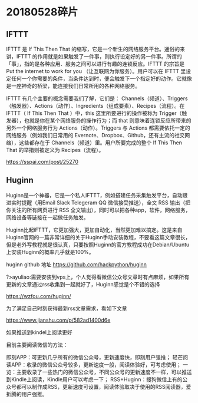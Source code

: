 # 20180528碎片

## IFTTT

IFTTT 是 If This Then That 的缩写，它是一个新生的网络服务平台。通俗的来讲，IFTTT 的作用就是如果触发了一件事，则执行设定好的另一件事。所谓的「事」，指的是各种应用、服务之间可以进行有趣的连锁反应。IFTTT 的宗旨是 Put the internet to work for you （让互联网为你服务）。用户可以在 IFTTT 里设定任何一个你需要的条件，当条件达到时，便会触发下一个指定好的动作。它就像是一座神奇的桥梁，能连接我们日常所用的各种网络服务。

IFTTT 有几个主要的概念需要我们了解，它们是： Channels（频道）、Triggers（触发器）、Actions（动作）、Ingredients（组成要素）、Recipes（流程）。在 IFTTT（ If This Then That ）中，this 这里所要进行的操作被称为 Trigger（触发器），也就是你在某个网络服务的操作行为；而 that 则意味着连锁反应所带来的另外一个网络服务行为 Actions（动作）。Triggers 与 Actions 都需要依托一定的网络服务（例如我们日常用的 Evernote、Dropbox、Github，还有主流的社交网络），这些都存在于 Channels（频道）里。用户所要完成的整个 If This Then That 的举措则被定义为 Recipes（流程）。

https://sspai.com/post/25270

## Huginn

Huginn是一个神器，它是一个私人IFTTT，例如搭建任务采集触发平台，自动跟进实时提醒（用Email Slack Telegeram QQ 微信接受推送），全文 RSS 输出（把你关注的所有网页进行 RSS 全文输出），同时可以把各种app，软件，网络服务，网络设备等链接在一起做任务触发。

Huginn比起iFTTT，它更加强大，更加自动化，当然更加难以搞定。这是来自Huginn官网的一篇非常详细的关于Huginn手动安装教程，不要看这篇文章很长，但是老外写教程就是很认真，只要按照Huginn的官方教程成功在Debian/Ubuntu上安装Huginn的概率几乎就是100%。

huginn github 地址 https://github.com/hackpython/huginn

?>ayuliao:需要安装到vps上，个人觉得看微信公众号文章时有点麻烦，如果所有更新的文章通过rss收集到一起就好了，Huginn感觉是个不错的选择

https://wzfou.com/huginn/

为了满足自己时刻获得最新rss文章需求，看如下文章

https://www.jianshu.com/p/582ad1400d6e

如果推送到kindel上阅读更好

目前主要阅读微信的方法：

即刻APP：可更新几乎所有的微信公众号，更新速度快，即刻用户强推；
轻芒阅读APP：收录的微信公众号较多，更新速度一般，阅读体验好，可考虑使用；
一览：主要收录了一些热门的微信公众号，不同公众号的更新速度不一样，可以推送到Kindle上阅读，Kindle用户可以考虑一下；
RSS+Huginn：搜狗微信上有的公众号都可以制作成RSS，更新速度可设置，阅读体验取决于使用的RSS阅读器，爱折腾的用户强推。
